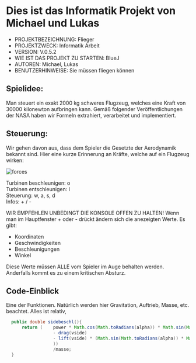 <h1>Dies ist das Informatik Projekt von Michael und Lukas</h1>

- PROJEKTBEZEICHNUNG:             Flieger  
- PROJEKTZWECK:                   Informatik Arbeit  
- VERSION:                        V.0.5.2  
- WIE IST DAS PROJEKT ZU STARTEN: BlueJ  
- AUTOREN:                        Michael, Lukas  
- BENUTZERHINWEISE:               Sie müssen fliegen können  

<h2>Spielidee:</h2>

Man steuert ein exakt 2000 kg schweres Flugzeug, welches eine Kraft von 30000 kilonewton aufbringen kann. Gemäß folgender Veröffentlichungen der NASA haben wir Formeln extrahiert, verarbeitet und implementiert.

<h2>Steuerung:</h2>

Wir gehen davon aus, dass dem Spieler die Gesetzte der Aerodynamik bekannt sind. Hier eine kurze Erinnerung an Kräfte, welche auf ein Flugzeug wirken:

![forces](https://user-images.githubusercontent.com/72341833/149591342-965aa6f5-e0e1-4934-bc57-c9db41a18560.jpg)

Turbinen beschleunigen: o  
Turbinen entschleunigen: l  
Steuerung: w, a, s, d  
Infos: + / -  

<blink>WIR EMPFEHLEN UNBEDINGT DIE KONSOLE OFFEN ZU HALTEN!</blink>
Wenn man im Hauptfenster + oder - drückt ändern sich die anezeigten Werte. Es gibt: 

- Koordinaten
- Geschwindigkeiten
- Beschleunigungen
- Winkel

Diese Werte müssen ALLE vom Spieler im Auge behalten werden. Anderfalls kommt es zu einem kritischen Absturz.

<h2>Code-Einblick</h2>
Eine der Funktionen. Natürlich werden hier Gravitation, Auftrieb, Masse, etc. beachtet. Alles ist relativ,

```java
  public double sidebeschl(){
      return (    power * Math.cos(Math.toRadians(alpha)) * Math.sin(Math.toRadians(beta))
                  - drag(vside)
                  - lift(vside) * (Math.sin(Math.toRadians(alpha)) * Math.cos(Math.toRadians(gamma)) * Math.sin(Math.toRadians(beta)) * Math.cos(Math.toRadians(beta)) + Math.sin(Math.toRadians(gamma)) * Math.cos(Math.toRadians(beta))  
                  ))
                  /masse;
  }
```
